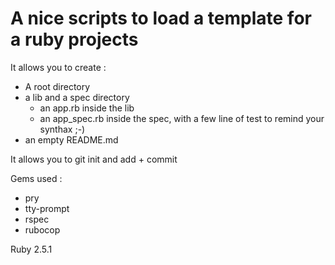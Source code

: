 # A nice scripts to load a template for a ruby projects

It allows you to create :
- A root directory
- a lib and a spec directory
    - an app.rb inside the lib
    - an app_spec.rb inside the spec, with a few line of test to remind your synthax ;-)
- an empty README.md

It allows you to git init and add + commit

Gems used :
- pry
- tty-prompt
- rspec
- rubocop

Ruby 2.5.1